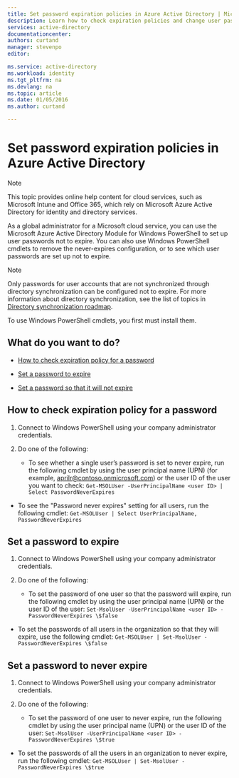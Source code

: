 ```yaml
---
title: Set password expiration policies in Azure Active Directory | Microsoft Azure
description: Learn how to check expiration policies and change user password expiration either singly or in bulk for Azure Active directory passwords
services: active-directory
documentationcenter: 
authors: curtand
manager: stevenpo
editor: 

ms.service: active-directory
ms.workload: identity
ms.tgt_pltfrm: na
ms.devlang: na
ms.topic: article
ms.date: 01/05/2016
ms.author: curtand

---
```

# Set password expiration policies in Azure Active Directory
> [!NOTE]
> This topic provides online help content for cloud services, such as Microsoft Intune and Office 365, which rely on Microsoft Azure Active Directory for identity and directory services.
> 
> 
As a global administrator for a Microsoft cloud service, you can use the Microsoft Azure Active Directory Module for Windows PowerShell to set up user passwords not to expire. You can also use Windows PowerShell cmdlets to remove the never-expires configuration, or to see which user passwords are set up not to expire.

> [!NOTE]
> Only passwords for user accounts that are not synchronized through directory synchronization can be configured not to expire. For more information about directory synchronization, see the list of topics in [Directory synchronization roadmap](https://msdn.microsoft.com/library/azure/hh967642.aspx).
> 
> 
To use Windows PowerShell cmdlets, you first must install them.

## What do you want to do?
* [How to check expiration policy for a password](#how-to-check-expiration-policy-for-a-password.md)

* [Set a password to expire](#set-a-password-to-expire.md)

* [Set a password so that it will not expire](#set-a-password-not-to-expire.md)


## How to check expiration policy for a password
1. Connect to Windows PowerShell using your company administrator credentials.

2. Do one of the following:

   * To see whether a single user’s password is set to never expire, run the following cmdlet by using the user principal name (UPN) (for example, aprilr@contoso.onmicrosoft.com) or the user ID of the user you want to check: `Get-MSOLUser -UserPrincipalName <user ID> | Select PasswordNeverExpires`

* To see the "Password never expires" setting for all users, run the following cmdlet: `Get-MSOLUser | Select UserPrincipalName, PasswordNeverExpires`



## Set a password to expire
1. Connect to Windows PowerShell using your company administrator credentials.

2. Do one of the following:

   * To set the password of one user so that the password will expire, run the following cmdlet by using the user principal name (UPN) or the user ID of the user: `Set-MsolUser -UserPrincipalName <user ID> -PasswordNeverExpires \$false`

* To set the passwords of all users in the organization so that they will expire, use the following cmdlet: `Get-MSOLUser | Set-MsolUser -PasswordNeverExpires \$false`



## Set a password to never expire
1. Connect to Windows PowerShell using your company administrator credentials.

2. Do one of the following:

   * To set the password of one user to never expire, run the following cmdlet by using the user principal name (UPN) or the user ID of the user: `Set-MsolUser -UserPrincipalName <user ID> -PasswordNeverExpires \$true`

* To set the passwords of all the users in an organization to never expire, run the following cmdlet: `Get-MSOLUser | Set-MsolUser -PasswordNeverExpires \$true`



